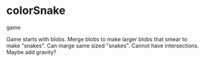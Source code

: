 # colorSnake
game

Game starts with blobs. Merge blobs to make larger blobs that smear to make "snakes". Can marge same sized "snakes". Cannot have intersections. Maybe add gravity?
